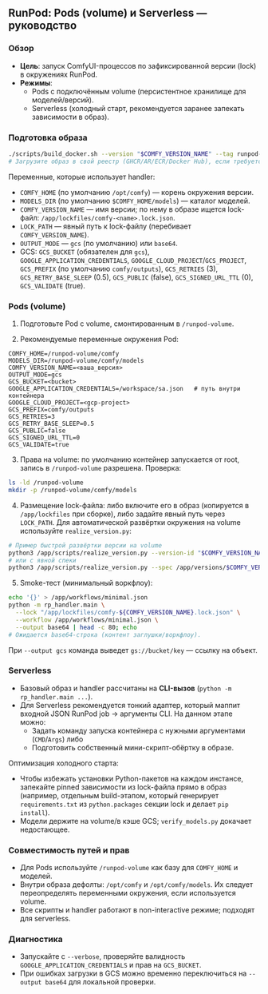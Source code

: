 ## RunPod: Pods (volume) и Serverless — руководство

### Обзор

-   **Цель**: запуск ComfyUI-процессов по зафиксированной версии (lock) в окружениях RunPod.
-   **Режимы**:
    -   Pods с подключённым volume (персистентное хранилище для моделей/версий).
    -   Serverless (холодный старт, рекомендуется заранее запекать зависимости в образ).

### Подготовка образа

```bash
./scripts/build_docker.sh --version "$COMFY_VERSION_NAME" --tag runpod-comfy:local
# Загрузите образ в свой реестр (GHCR/AR/ECR/Docker Hub), если требуется.
```

Переменные, которые использует handler:

-   `COMFY_HOME` (по умолчанию `/opt/comfy`) — корень окружения версии.
-   `MODELS_DIR` (по умолчанию `$COMFY_HOME/models`) — каталог моделей.
-   `COMFY_VERSION_NAME` — имя версии; по нему в образе ищется lock-файл: `/app/lockfiles/comfy-<name>.lock.json`.
-   `LOCK_PATH` — явный путь к lock-файлу (перебивает `COMFY_VERSION_NAME`).
-   `OUTPUT_MODE` — `gcs` (по умолчанию) или `base64`.
-   GCS: `GCS_BUCKET` (обязателен для `gcs`), `GOOGLE_APPLICATION_CREDENTIALS`, `GOOGLE_CLOUD_PROJECT`/`GCS_PROJECT`,
    `GCS_PREFIX` (по умолчанию `comfy/outputs`), `GCS_RETRIES` (3), `GCS_RETRY_BASE_SLEEP` (0.5), `GCS_PUBLIC` (false), `GCS_SIGNED_URL_TTL` (0), `GCS_VALIDATE` (true).

### Pods (volume)

1. Подготовьте Pod с volume, смонтированным в `/runpod-volume`.

2. Рекомендуемые переменные окружения Pod:

```text
COMFY_HOME=/runpod-volume/comfy
MODELS_DIR=/runpod-volume/comfy/models
COMFY_VERSION_NAME=<ваша_версия>
OUTPUT_MODE=gcs
GCS_BUCKET=<bucket>
GOOGLE_APPLICATION_CREDENTIALS=/workspace/sa.json   # путь внутри контейнера
GOOGLE_CLOUD_PROJECT=<gcp-project>
GCS_PREFIX=comfy/outputs
GCS_RETRIES=3
GCS_RETRY_BASE_SLEEP=0.5
GCS_PUBLIC=false
GCS_SIGNED_URL_TTL=0
GCS_VALIDATE=true
```

3. Права на volume: по умолчанию контейнер запускается от root, запись в `/runpod-volume` разрешена. Проверка:

```bash
ls -ld /runpod-volume
mkdir -p /runpod-volume/comfy/models
```

4. Размещение lock-файла: либо включите его в образ (копируется в `/app/lockfiles` при сборке), либо задайте явный путь через `LOCK_PATH`.
   Для автоматической развёртки окружения на volume используйте `realize_version.py`:

```bash
# Пример быстрой развёртки версии на volume
python3 /app/scripts/realize_version.py --version-id "$COMFY_VERSION_NAME"
# или с явной спеки
python3 /app/scripts/realize_version.py --spec /app/versions/$COMFY_VERSION_NAME.json
```

5. Smoke-тест (минимальный воркфлоу):

```bash
echo '{}' > /app/workflows/minimal.json
python -m rp_handler.main \
  --lock "/app/lockfiles/comfy-${COMFY_VERSION_NAME}.lock.json" \
  --workflow /app/workflows/minimal.json \
  --output base64 | head -c 80; echo
# Ожидается base64-строка (контент заглушки/воркфлоу).
```

При `--output gcs` команда выведет `gs://bucket/key` — ссылку на объект.

### Serverless

-   Базовый образ и handler рассчитаны на **CLI-вызов** (`python -m rp_handler.main ...`).
-   Для Serverless рекомендуется тонкий адаптер, который маппит входной JSON RunPod job → аргументы CLI.
    На данном этапе можно:
    -   Задать команду запуска контейнера с нужными аргументами (`CMD`/`Args`) либо
    -   Подготовить собственный мини-скрипт-обёртку в образе.

Оптимизация холодного старта:

-   Чтобы избежать установки Python-пакетов на каждом инстансе, запекайте pinned зависимости из lock-файла прямо в образ
    (например, отдельным build-этапом, который генерирует `requirements.txt` из `python.packages` секции lock и делает `pip install`).
-   Модели держите на volume/в кэше GCS; `verify_models.py` докачает недостающее.

### Совместимость путей и прав

-   Для Pods используйте `/runpod-volume` как базу для `COMFY_HOME` и моделей.
-   Внутри образа дефолты: `/opt/comfy` и `/opt/comfy/models`. Их следует переопределять переменными окружения, если используется volume.
-   Все скрипты и handler работают в non-interactive режиме; подходят для serverless.

### Диагностика

-   Запускайте с `--verbose`, проверяйте валидность `GOOGLE_APPLICATION_CREDENTIALS` и прав на `GCS_BUCKET`.
-   При ошибках загрузки в GCS можно временно переключиться на `--output base64` для локальной проверки.
